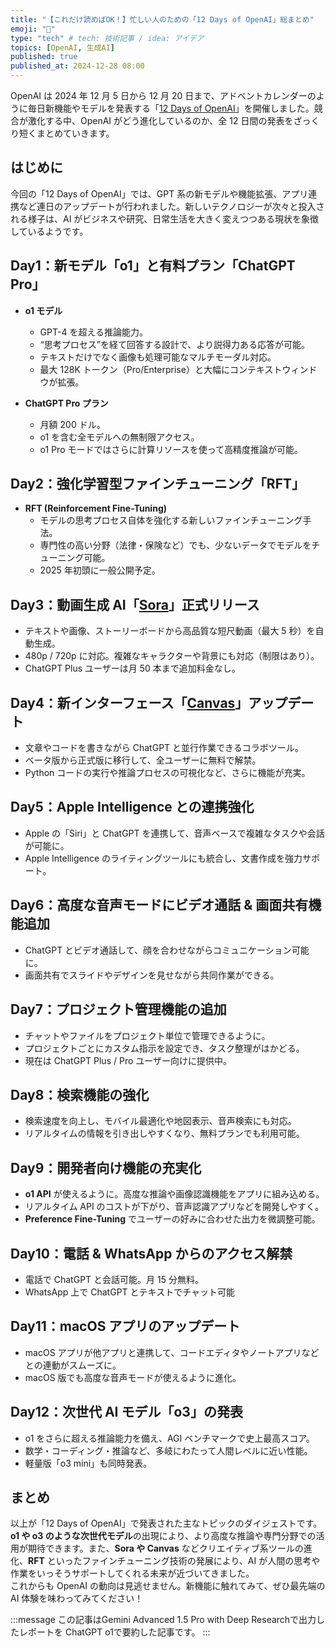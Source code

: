 ```yaml
---
title: "【これだけ読めばOK！】忙しい人のための「12 Days of OpenAI」総まとめ"
emoji: "🌟"
type: "tech" # tech: 技術記事 / idea: アイデア
topics: [OpenAI, 生成AI]
published: true
published_at: 2024-12-28 08:00
---
```


OpenAI は 2024 年 12 月 5 日から 12 月 20 日まで、アドベントカレンダーのように毎日新機能やモデルを発表する「[12 Days of OpenAI](https://openai.com/12-days/)」を開催しました。競合が激化する中、OpenAI がどう進化しているのか、全 12 日間の発表をざっくり短くまとめていきます。

## はじめに

今回の「12 Days of OpenAI」では、GPT 系の新モデルや機能拡張、アプリ連携など連日のアップデートが行われました。新しいテクノロジーが次々と投入される様子は、AI がビジネスや研究、日常生活を大きく変えつつある現状を象徴しているようです。

## Day1：新モデル「o1」と有料プラン「ChatGPT Pro」

- **o1 モデル**

  - GPT-4 を超える推論能力。
  - “思考プロセス”を経て回答する設計で、より説得力ある応答が可能。
  - テキストだけでなく画像も処理可能なマルチモーダル対応。
  - 最大 128K トークン（Pro/Enterprise）と大幅にコンテキストウィンドウが拡張。

- **ChatGPT Pro プラン**
  - 月額 200 ドル。
  - o1 を含む全モデルへの無制限アクセス。
  - o1 Pro モードではさらに計算リソースを使って高精度推論が可能。

## Day2：強化学習型ファインチューニング「RFT」

- **RFT (Reinforcement Fine-Tuning)**
  - モデルの思考プロセス自体を強化する新しいファインチューニング手法。
  - 専門性の高い分野（法律・保険など）でも、少ないデータでモデルをチューニング可能。
  - 2025 年初頭に一般公開予定。

## Day3：動画生成 AI「[Sora](https://openai.com/sora/)」正式リリース

- テキストや画像、ストーリーボードから高品質な短尺動画（最大 5 秒）を自動生成。
- 480p / 720p に対応。複雑なキャラクターや背景にも対応（制限はあり）。
- ChatGPT Plus ユーザーは月 50 本まで追加料金なし。

## Day4：新インターフェース「[Canvas](https://openai.com/index/introducing-canvas/)」アップデート

- 文章やコードを書きながら ChatGPT と並行作業できるコラボツール。
- ベータ版から正式版に移行して、全ユーザーに無料で解禁。
- Python コードの実行や推論プロセスの可視化など、さらに機能が充実。

## Day5：Apple Intelligence との連携強化

- Apple の「Siri」と ChatGPT を連携して、音声ベースで複雑なタスクや会話が可能に。
- Apple Intelligence のライティングツールにも統合し、文書作成を強力サポート。

## Day6：高度な音声モードにビデオ通話 & 画面共有機能追加

- ChatGPT とビデオ通話して、顔を合わせながらコミュニケーション可能に。
- 画面共有でスライドやデザインを見せながら共同作業ができる。

## Day7：プロジェクト管理機能の追加

- チャットやファイルをプロジェクト単位で管理できるように。
- プロジェクトごとにカスタム指示を設定でき、タスク整理がはかどる。
- 現在は ChatGPT Plus / Pro ユーザー向けに提供中。

## Day8：検索機能の強化

- 検索速度を向上し、モバイル最適化や地図表示、音声検索にも対応。
- リアルタイムの情報を引き出しやすくなり、無料プランでも利用可能。

## Day9：開発者向け機能の充実化

- **o1 API** が使えるように。高度な推論や画像認識機能をアプリに組み込める。
- リアルタイム API のコストが下がり、音声認識アプリなどを開発しやすく。
- **Preference Fine-Tuning** でユーザーの好みに合わせた出力を微調整可能。

## Day10：電話 & WhatsApp からのアクセス解禁

- 電話で ChatGPT と会話可能。月 15 分無料。
- WhatsApp 上で ChatGPT とテキストでチャット可能

## Day11：macOS アプリのアップデート

- macOS アプリが他アプリと連携して、コードエディタやノートアプリなどとの連動がスムーズに。
- macOS 版でも高度な音声モードが使えるように進化。

## Day12：次世代 AI モデル「o3」の発表

- o1 をさらに超える推論能力を備え、AGI ベンチマークで史上最高スコア。
- 数学・コーディング・推論など、多岐にわたって人間レベルに近い性能。
- 軽量版「o3 mini」も同時発表。

## まとめ

以上が「12 Days of OpenAI」で発表された主なトピックのダイジェストです。  
**o1 や o3 のような次世代モデル**の出現により、より高度な推論や専門分野での活用が期待できます。また、**Sora や Canvas** などクリエイティブ系ツールの進化、**RFT** といったファインチューニング技術の発展により、AI が人間の思考や作業をいっそうサポートしてくれる未来が近づいてきました。  
これからも OpenAI の動向は見逃せません。新機能に触れてみて、ぜひ最先端の AI 体験を味わってみてください！

:::message
この記事はGemini Advanced 1.5 Pro with Deep Researchで出力したレポートを ChatGPT o1で要約した記事です。
:::
